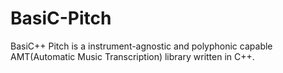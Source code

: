# BasiC-Pitch
BasiC++ Pitch is a instrument-agnostic and polyphonic capable AMT(Automatic Music Transcription) library written in C++.
